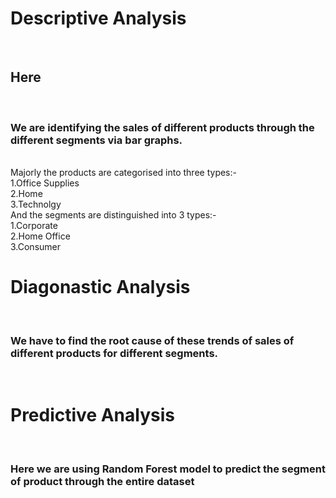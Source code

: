 <h1>Descriptive Analysis</h1><br>
<h2>Here</h2><br>
<h3>We are identifying the sales of different products through the different segments via bar graphs.</h3><br>
Majorly the products are categorised into three types:-<br>
1.Office Supplies <br>  2.Home   <br>   3.Technolgy<br>
And the segments are distinguished into 3 types:-<br>
1.Corporate  <br> 2.Home Office   <br> 3.Consumer<br>
<h1>Diagonastic Analysis</h1><br>
<h3>We have to find the root cause of these trends of sales of different products for different segments.</h3><br>
<h1>Predictive Analysis</h1><br>
<h3>Here we are using Random Forest model to predict the segment of product through the entire dataset</h3>
